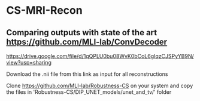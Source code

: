 # CS-MRI-Recon

## Comparing outputs with state of the art https://github.com/MLI-lab/ConvDecoder

https://drive.google.com/file/d/1qQPLU0bu08WvK0bCoL6gIqzCJSPyYB9N/view?usp=sharing

Download the .nii file from this link as input for all reconstructions

Clone https://github.com/MLI-lab/Robustness-CS on your system and copy the files in 
'Robustness-CS/DIP_UNET_models/unet_and_tv/'  folder
